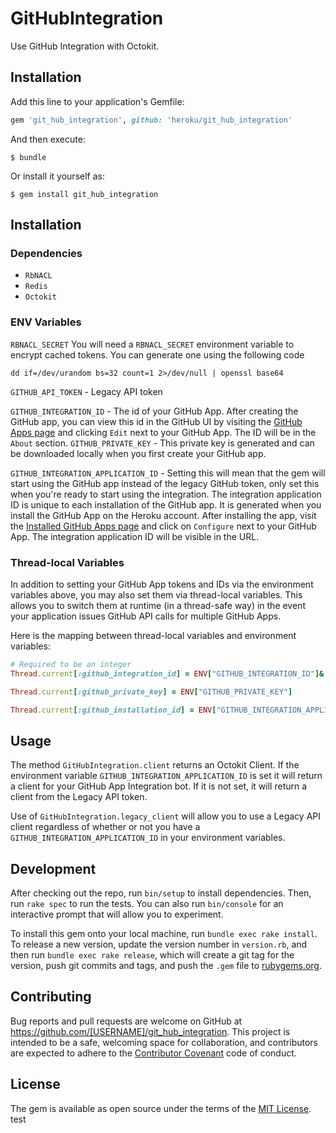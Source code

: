 # GitHubIntegration

Use GitHub Integration with Octokit.

## Installation

Add this line to your application's Gemfile:

```ruby
gem 'git_hub_integration', github: 'heroku/git_hub_integration'
```

And then execute:

    $ bundle

Or install it yourself as:

    $ gem install git_hub_integration

## Installation

### Dependencies
- `RbNACL`
- `Redis`
- `Octokit`

### ENV Variables
`RBNACL_SECRET`
You will need a `RBNACL_SECRET` environment variable to encrypt cached tokens.
You can generate one using the following code

```
dd if=/dev/urandom bs=32 count=1 2>/dev/null | openssl base64
```
`GITHUB_API_TOKEN` - Legacy API token

`GITHUB_INTEGRATION_ID` - The id of your GitHub App. After creating the GitHub app, you can view this id in the GitHub UI by visiting the [GitHub Apps page](https://github.com/organizations/heroku/settings/apps) and clicking `Edit` next to your GitHub App. The ID will be in the `About` section.
`GITHUB_PRIVATE_KEY` - This private key is generated and can be downloaded locally when you first create your GitHub app.

`GITHUB_INTEGRATION_APPLICATION_ID` - Setting this will mean that the gem will start using the GitHub app instead of the legacy GitHub token, only set this when you're ready to start using the integration. The integration application ID is unique to each installation of the GitHub app. It is generated when you install the GitHub App on the Heroku account. After installing the app, visit the [Installed GitHub Apps page](https://github.com/organizations/heroku/settings/installations) and click on `Configure` next to your GitHub App. The integration application ID will be visible in the URL.

### Thread-local Variables

In addition to setting your GitHub App tokens and IDs via the environment variables above, you may also set them via thread-local variables. This allows you to switch them at runtime (in a thread-safe way) in the event your application issues GitHub API calls for multiple GitHub Apps.

Here is the mapping between thread-local variables and environment variables:

```ruby
# Required to be an integer
Thread.current[:github_integration_id] = ENV["GITHUB_INTEGRATION_ID"]&.to_i

Thread.current[:github_private_key] = ENV["GITHUB_PRIVATE_KEY"]

Thread.current[:github_installation_id] = ENV["GITHUB_INTEGRATION_APPLICATION_ID"]
```

## Usage

The method `GitHubIntegration.client` returns an Octokit Client. If the environment variable `GITHUB_INTEGRATION_APPLICATION_ID` is set it will return a client for your GitHub App Integration bot. If it is not set, it will return a client from the Legacy API token.

Use of `GitHubIntegration.legacy_client` will allow you to use a Legacy API client regardless of whether or not you have a `GITHUB_INTEGRATION_APPLICATION_ID` in your environment variables.

## Development

After checking out the repo, run `bin/setup` to install dependencies. Then, run `rake spec` to run the tests. You can also run `bin/console` for an interactive prompt that will allow you to experiment.

To install this gem onto your local machine, run `bundle exec rake install`. To release a new version, update the version number in `version.rb`, and then run `bundle exec rake release`, which will create a git tag for the version, push git commits and tags, and push the `.gem` file to [rubygems.org](https://rubygems.org).

## Contributing

Bug reports and pull requests are welcome on GitHub at https://github.com/[USERNAME]/git_hub_integration. This project is intended to be a safe, welcoming space for collaboration, and contributors are expected to adhere to the [Contributor Covenant](http://contributor-covenant.org) code of conduct.


## License

The gem is available as open source under the terms of the [MIT License](http://opensource.org/licenses/MIT).
test
